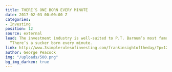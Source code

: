```yaml
---
title: THERE’S ONE BORN EVERY MINUTE
date: 2017-02-03 00:00:00 Z
categories:
- Investing
position: 12
source: external
lead: The investment industry is well-suited to P.T. Barnum’s most famous utterance,
  “There’s a sucker born every minute.
link: http://www.3simplerulesofinvesting.com/frankinsightoftheday/?p=1297
author: George Peacock
img: "/uploads/500.png"
bg_img_darken: true
---
```



